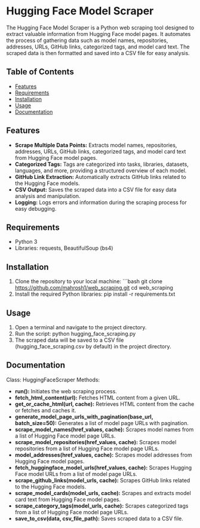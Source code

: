 # Hugging Face Model Scraper
The Hugging Face Model Scraper is a Python web scraping tool designed to extract valuable information from Hugging Face model pages. It automates the process of gathering data such as model names, repositories, addresses, URLs, GitHub links, categorized tags, and model card text. The scraped data is then formatted and saved into a CSV file for easy analysis.

## Table of Contents
- [Features](#features)
- [Requirements](#requirements)
- [Installation](#installation)
- [Usage](#usage)
- [Documentation](#documentation)

## Features
- **Scrape Multiple Data Points:** Extracts model names, repositories, addresses, URLs, GitHub links, categorized tags, and model card text from Hugging Face model pages.
- **Categorized Tags:** Tags are categorized into tasks, libraries, datasets, languages, and more, providing a structured overview of each model.
- **GitHub Link Extraction:** Automatically extracts GitHub links related to the Hugging Face models.
- **CSV Output:** Saves the scraped data into a CSV file for easy data analysis and manipulation.
- **Logging:** Logs errors and information during the scraping process for easy debugging.

## Requirements
- Python 3
- Libraries: requests, BeautifulSoup (bs4)

## Installation
1. Clone the repository to your local machine:
          ```bash
           git clone https://github.com/mahrosh1/web_scraping.git
           cd web_scraping
2. Install the required Python libraries:
           pip install -r requirements.txt

## Usage
1. Open a terminal and navigate to the project directory.
2. Run the script:
          python hugging_face_scraping.py
3. The scraped data will be saved to a CSV file (hugging_face_scraping.csv by default) in the project directory.

## Documentation
Class: HuggingFaceScraper
Methods:
- **run():** Initiates the web scraping process.
- **fetch_html_content(url):** Fetches HTML content from a given URL.
- **get_or_cache_html(url, cache):** Retrieves HTML content from the cache or fetches and caches it.
- **generate_model_page_urls_with_pagination(base_url, batch_size=50):** Generates a list of model page URLs with pagination.
- **scrape_model_names(href_values, cache):** Scrapes model names from a list of Hugging Face model page URLs.
- **scrape_model_repositories(href_values, cache):** Scrapes model repositories from a list of Hugging Face model page URLs.
- **model_addresses(href_values, cache):** Scrapes model addresses from Hugging Face model pages.
- **fetch_huggingface_model_urls(href_values, cache):** Scrapes Hugging Face model URLs from a list of model page URLs.
- **scrape_github_links(model_urls, cache):** Scrapes GitHub links related to the Hugging Face models.
- **scrape_model_cards(model_urls, cache):** Scrapes and extracts model card text from Hugging Face model pages.
- **scrape_category_tags(model_urls, cache):** Scrapes categorized tags from a list of Hugging Face model page URLs.
- **save_to_csv(data, csv_file_path):** Saves scraped data to a CSV file.
